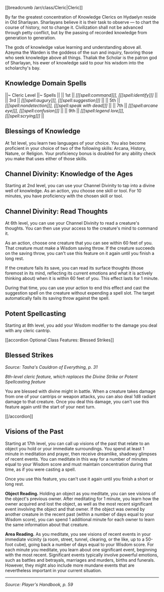 [[breadcrumb /arr/class/Cleric|Cleric]]

By far the greatest concentration of Knowledge Clerics on Hydaelyn reside in Old Sharlayan. Sharlayans believe it is their  task to observe — to chart the course of history, not to change it. Civilization shall not be advanced through petty conflict, but by the passing of recorded knowledge from generation to generation.

The gods of knowledge value learning and understanding above all. Azeyma the Warden is the goddess of the sun and inquiry, favoring those who seek knowledge above all things. Thaliak the Scholar is the patron god of Sharlayan, his ewer of knowledge said to pour his wisdom into the scholarchy's bay.

## Knowledge Domain Spells

||~ Cleric Level ||~ Spells ||
|| 1st || *[[[spell:command]]], [[[spell:identify]]]* ||
|| 3rd || *[[[spell:augury]]], [[[spell:suggestion]]]* ||
|| 5th || *[[[spell:nondetection]]], [[[spell:speak with dead]]]* ||
|| 7th || *[[[spell:arcane eye]]], [[[spell:confusion]]]* ||
|| 9th || *[[[spell:legend lore]]], [[[spell:scrying]]]* ||

## Blessings of Knowledge

At 1st level, you learn two languages of your choice. You also become proficient in your choice of two of the following skills: Arcana, History, Nature, or Religion. Your proficiency bonus is doubled for any ability check you make that uses either of those skills.

## Channel Divinity: Knowledge of the Ages

Starting at 2nd level, you can use your Channel Divinity to tap into a divine well of knowledge. As an action, you choose one skill or tool. For 10 minutes, you have proficiency with the chosen skill or tool.

## Channel Divinity: Read Thoughts

At 6th level, you can use your Channel Divinity to read a creature's thoughts. You can then use your access to the creature's mind to command it.

As an action, choose one creature that you can see within 60 feet of you. That creature must make a Wisdom saving throw. If the creature succeeds on the saving throw, you can't use this feature on it again until you finish a long rest.

If the creature fails its save, you can read its surface thoughts (those foremost in its mind, reflecting its current emotions and what it is actively thinking about) when it is within 60 feet of you. This effect lasts for 1 minute.

During that time, you can use your action to end this effect and cast the suggestion spell on the creature without expending a spell slot. The target automatically fails its saving throw against the spell.

## Potent Spellcasting

Starting at 8th level, you add your Wisdom modifier to the damage you deal with any cleric cantrip.

[[accordion Optional Class Features: Blessed Strikes]]

## Blessed Strikes

_Source: Tasha's Cauldron of Everything, p. 31_

_8th-level cleric feature, which replaces the Divine Strike or Potent Spellcasting feature_

You are blessed with divine might in battle. When a creature takes damage from one of your cantrips or weapon attacks, you can also deal 1d8 radiant damage to that creature. Once you deal this damage, you can't use this feature again until the start of your next turn.

[[/accordion]]

## Visions of the Past

Starting at 17th level, you can call up visions of the past that relate to an object you hold or your immediate surroundings. You spend at least 1 minute in meditation and prayer, then receive dreamlike, shadowy glimpses of recent events. You can meditate in this way for a number of minutes equal to your Wisdom score and must maintain concentration during that time, as if you were casting a spell.

Once you use this feature, you can't use it again until you finish a short or long rest.

**Object Reading.** Holding an object as you meditate, you can see visions of the object's previous owner. After meditating for 1 minute, you learn how the owner acquired and lost the object, as well as the most recent significant event involving the object and that owner. If the object was owned by another creature in the recent past (within a number of days equal to your Wisdom score), you can spend 1 additional minute for each owner to learn the same information about that creature.

**Area Reading.** As you meditate, you see visions of recent events in your immediate vicinity (a room, street, tunnel, clearing, or the like, up to a 50-foot cube), going back a number of days equal to your Wisdom score. For each minute you meditate, you learn about one significant event, beginning with the most recent. Significant events typically involve powerful emotions, such as battles and betrayals, marriages and murders, births and funerals. However, they might also include more mundane events that are nevertheless important in your current situation.

----

*Source: Player's Handbook, p. 59*
